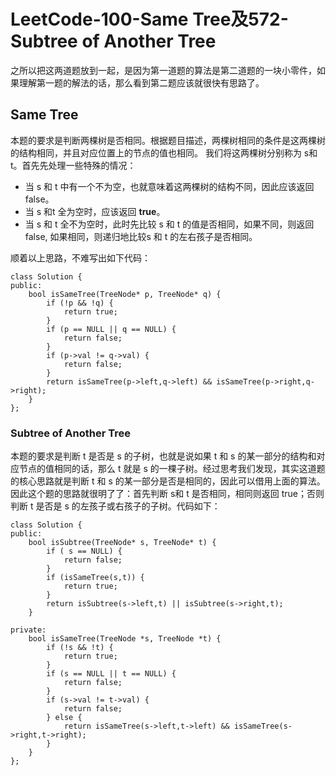 # LeetCode-100-Same Tree及572-Subtree of Another Tree
之所以把这两道题放到一起，是因为第一道题的算法是第二道题的一块小零件，如果理解第一题的解法的话，那么看到第二题应该就很快有思路了。
## Same Tree
本题的要求是判断两棵树是否相同。根据题目描述，两棵树相同的条件是这两棵树的结构相同，并且对应位置上的节点的值也相同。
我们将这两棵树分别称为 s和 t。首先先处理一些特殊的情况：

* 当 s 和 t 中有一个不为空，也就意味着这两棵树的结构不同，因此应该返回 false。
* 当 s 和t 全为空时，应该返回 **true**。
* 当 s 和 t 全不为空时，此时先比较 s 和 t 的值是否相同，如果不同，则返回false, 如果相同，则递归地比较s 和 t 的左右孩子是否相同。

顺着以上思路，不难写出如下代码：

    class Solution {
    public:
        bool isSameTree(TreeNode* p, TreeNode* q) {
            if (!p && !q) {
                return true;
            }
            if (p == NULL || q == NULL) {
                return false;
            }
            if (p->val != q->val) {
                return false;
            }
            return isSameTree(p->left,q->left) && isSameTree(p->right,q->right);
        }
    };  
    
### Subtree of Another Tree
本题的要求是判断 t 是否是 s 的子树，也就是说如果 t 和 s 的某一部分的结构和对应节点的值相同的话，那么 t 就是 s 的一棵子树。经过思考我们发现，其实这道题的核心思路就是判断 t 和 s 的某一部分是否是相同的，因此可以借用上面的算法。因此这个题的思路就很明了了：首先判断 s和 t 是否相同，相同则返回 true；否则判断 t 是否是 s 的左孩子或右孩子的子树。代码如下：

    class Solution {
    public:
        bool isSubtree(TreeNode* s, TreeNode* t) {
            if ( s == NULL) {
                return false;
            }
            if (isSameTree(s,t)) {
                return true;
            }
            return isSubtree(s->left,t) || isSubtree(s->right,t);
        }
        
    private:
        bool isSameTree(TreeNode *s, TreeNode *t) {
            if (!s && !t) {
                return true;
            }
            if (s == NULL || t == NULL) {
                return false;
            }
            if (s->val != t->val) {
                return false;
            } else {
                return isSameTree(s->left,t->left) && isSameTree(s->right,t->right);
            }
        }
    };


